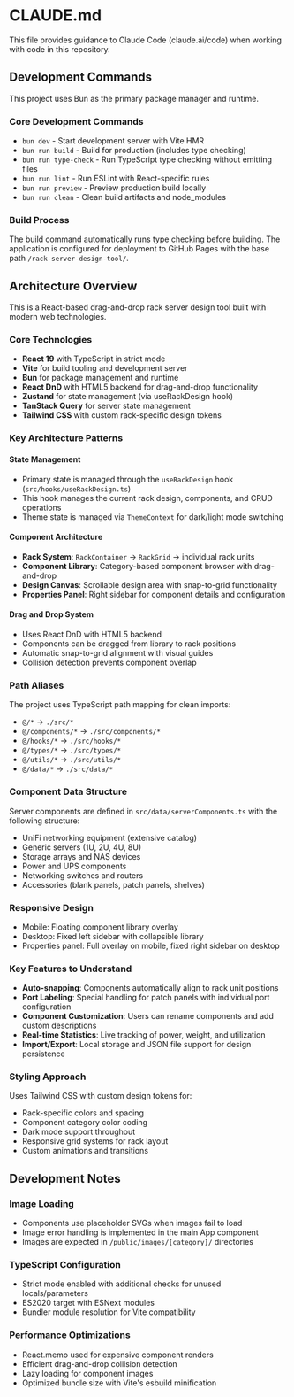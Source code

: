 # CLAUDE.md

This file provides guidance to Claude Code (claude.ai/code) when working with code in this repository.

## Development Commands

This project uses Bun as the primary package manager and runtime.

### Core Development Commands
- `bun dev` - Start development server with Vite HMR
- `bun run build` - Build for production (includes type checking)
- `bun run type-check` - Run TypeScript type checking without emitting files
- `bun run lint` - Run ESLint with React-specific rules
- `bun run preview` - Preview production build locally
- `bun run clean` - Clean build artifacts and node_modules

### Build Process
The build command automatically runs type checking before building. The application is configured for deployment to GitHub Pages with the base path `/rack-server-design-tool/`.

## Architecture Overview

This is a React-based drag-and-drop rack server design tool built with modern web technologies.

### Core Technologies
- **React 19** with TypeScript in strict mode
- **Vite** for build tooling and development server
- **Bun** for package management and runtime
- **React DnD** with HTML5 backend for drag-and-drop functionality
- **Zustand** for state management (via useRackDesign hook)
- **TanStack Query** for server state management
- **Tailwind CSS** with custom rack-specific design tokens

### Key Architecture Patterns

#### State Management
- Primary state is managed through the `useRackDesign` hook (`src/hooks/useRackDesign.ts`)
- This hook manages the current rack design, components, and CRUD operations
- Theme state is managed via `ThemeContext` for dark/light mode switching

#### Component Architecture
- **Rack System**: `RackContainer` → `RackGrid` → individual rack units
- **Component Library**: Category-based component browser with drag-and-drop
- **Design Canvas**: Scrollable design area with snap-to-grid functionality
- **Properties Panel**: Right sidebar for component details and configuration

#### Drag and Drop System
- Uses React DnD with HTML5 backend
- Components can be dragged from library to rack positions
- Automatic snap-to-grid alignment with visual guides
- Collision detection prevents component overlap

### Path Aliases
The project uses TypeScript path mapping for clean imports:
- `@/*` → `./src/*`
- `@/components/*` → `./src/components/*`
- `@/hooks/*` → `./src/hooks/*`
- `@/types/*` → `./src/types/*`
- `@/utils/*` → `./src/utils/*`
- `@/data/*` → `./src/data/*`

### Component Data Structure
Server components are defined in `src/data/serverComponents.ts` with the following structure:
- UniFi networking equipment (extensive catalog)
- Generic servers (1U, 2U, 4U, 8U)
- Storage arrays and NAS devices
- Power and UPS components
- Networking switches and routers
- Accessories (blank panels, patch panels, shelves)

### Responsive Design
- Mobile: Floating component library overlay
- Desktop: Fixed left sidebar with collapsible library
- Properties panel: Full overlay on mobile, fixed right sidebar on desktop

### Key Features to Understand
- **Auto-snapping**: Components automatically align to rack unit positions
- **Port Labeling**: Special handling for patch panels with individual port configuration
- **Component Customization**: Users can rename components and add custom descriptions
- **Real-time Statistics**: Live tracking of power, weight, and utilization
- **Import/Export**: Local storage and JSON file support for design persistence

### Styling Approach
Uses Tailwind CSS with custom design tokens for:
- Rack-specific colors and spacing
- Component category color coding
- Dark mode support throughout
- Responsive grid systems for rack layout
- Custom animations and transitions

## Development Notes

### Image Loading
- Components use placeholder SVGs when images fail to load
- Image error handling is implemented in the main App component
- Images are expected in `/public/images/[category]/` directories

### TypeScript Configuration
- Strict mode enabled with additional checks for unused locals/parameters
- ES2020 target with ESNext modules
- Bundler module resolution for Vite compatibility

### Performance Optimizations
- React.memo used for expensive component renders
- Efficient drag-and-drop collision detection
- Lazy loading for component images
- Optimized bundle size with Vite's esbuild minification